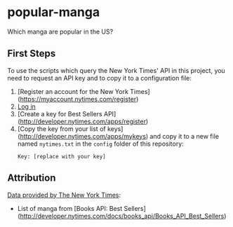# popular-manga
Which manga are popular in the US?

## First Steps

To use the scripts which query the New York Times' API in this project,
you need to request an API key and to copy it to a configuration file:

1. [Register an account for the New York Times]
   (https://myaccount.nytimes.com/register)
2. [Log in](https://myaccount.nytimes.com/auth/login)
3. [Create a key for Best Sellers API]
   (http://developer.nytimes.com/apps/register)
4. [Copy the key from your list of keys]
   (http://developer.nytimes.com/apps/mykeys)
   and copy it to a new file named `nytimes.txt`
   in the `config` folder of this repository:
   ```
   Key: [replace with your key]
   ```

## Attribution

[Data provided by The New York Times](http://developer.nytimes.com/):
* List of manga from [Books API: Best Sellers]
  (http://developer.nytimes.com/docs/books_api/Books_API_Best_Sellers)
